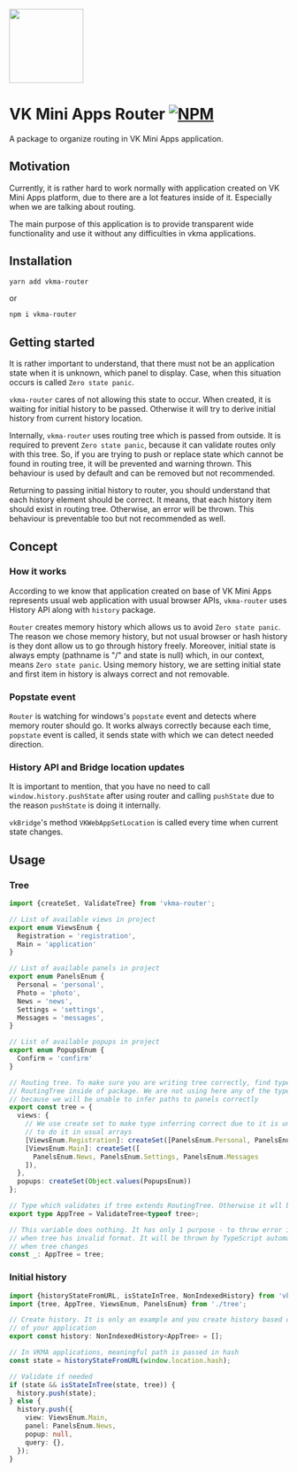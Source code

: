[npm-badge]: https://img.shields.io/npm/v/vkma-router.svg
[npm-link]: https://npmjs.com/package/vkma-router

[<img width="134" src="https://vk.com/images/apps/mini_apps/vk_mini_apps_logo.svg">](https://vk.com/services)

# VK Mini Apps Router [![NPM][npm-badge]][npm-link]

A package to organize routing in VK Mini Apps application.

## Motivation

Currently, it is rather hard to work normally with application created on
VK Mini Apps platform, due to there are a lot features inside of it. Especially
when we are talking about routing.

The main purpose of this application is to provide transparent wide 
functionality and use it without any difficulties in vkma applications.

## Installation
```bash
yarn add vkma-router
```
or
```bash
npm i vkma-router
``` 

## Getting started

It is rather important to understand, that there must not be an application
state when it is unknown, which panel to display. Case, when this situation
occurs is called `Zero state panic`. 

`vkma-router` cares of not allowing this state to occur. When created,
it is waiting for initial history to be passed. Otherwise it will try to derive
initial history from current history location.

Internally, `vkma-router` uses routing tree which is passed from outside. It
is required to prevent `Zero state panic`, because it can validate routes
only with this tree. So, if you are trying to push or replace state which 
cannot be found in routing tree, it will be prevented and warning thrown.
This behaviour is used by default and can be removed but not recommended.

Returning to passing initial history to router, you should understand that
each history element should be correct. It means, that each history item should
exist in routing tree. Otherwise, an error will be thrown. This behaviour
is preventable too but not recommended as well.

## Concept

### How it works
According to we know that application created on base of VK Mini Apps
represents usual web application with usual browser APIs, `vkma-router`
uses History API along with `history` package.

`Router` creates memory history which allows us to avoid `Zero state panic`.
The reason we chose memory history, but not usual browser or hash history
is they dont allow us to go through history freely. Moreover, initial state
is always empty (pathname is "/" and state is null) which, in our context,
means `Zero state panic`. Using memory history, we are setting initial
state and first item in history is always correct and not removable.

### Popstate event

`Router` is watching for windows's `popstate` event and detects where
memory router should go. It works always correctly because each time, `popstate`
event is called, it sends state with which we can detect needed direction.

### History API and Bridge location updates

It is important to mention, that you have no need to call 
`window.history.pushState` after using router and calling `pushState` due to
the reason `pushState` is doing it internally. 

`vkBridge`'s method `VKWebAppSetLocation` is called every time when current 
state changes.

## Usage
### Tree
```typescript
import {createSet, ValidateTree} from 'vkma-router';

// List of available views in project
export enum ViewsEnum {
  Registration = 'registration',
  Main = 'application'
}

// List of available panels in project
export enum PanelsEnum {
  Personal = 'personal',
  Photo = 'photo',
  News = 'news',
  Settings = 'settings',
  Messages = 'messages',
}

// List of available popups in project
export enum PopupsEnum {
  Confirm = 'confirm'
}

// Routing tree. To make sure you are writing tree correctly, find type 
// RoutingTree inside of package. We are not using here any of the types,
// because we will be unable to infer paths to panels correctly
export const tree = {
  views: {
    // We use create set to make type inferring correct due to it is unavailable
    // to do it in usual arrays
    [ViewsEnum.Registration]: createSet([PanelsEnum.Personal, PanelsEnum.Photo]),
    [ViewsEnum.Main]: createSet([
      PanelsEnum.News, PanelsEnum.Settings, PanelsEnum.Messages
    ]),
  },
  popups: createSet(Object.values(PopupsEnum))
};

// Type which validates if tree extends RoutingTree. Otherwise it wll be "never"
export type AppTree = ValidateTree<typeof tree>;

// This variable does nothing. It has only 1 purpose - to throw error in case 
// when tree has invalid format. It will be thrown by TypeScript automatically
// when tree changes
const _: AppTree = tree;
```

### Initial history
```typescript
import {historyStateFromURL, isStateInTree, NonIndexedHistory} from 'vkma-router';
import {tree, AppTree, ViewsEnum, PanelsEnum} from './tree';

// Create history. It is only an example and you create history based on logic
// of your application
export const history: NonIndexedHistory<AppTree> = []; 

// In VKMA applications, meaningful path is passed in hash
const state = historyStateFromURL(window.location.hash);

// Validate if needed
if (state && isStateInTree(state, tree)) {
  history.push(state);
} else {
  history.push({
    view: ViewsEnum.Main,
    panel: PanelsEnum.News,
    popup: null,
    query: {},
  });
}
```

